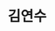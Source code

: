 ---
layout: hubs
key: Q12587966
title: 김연수
name: 김연수
image: 
description: 대한민국의 기업인
score: 2.7017716867836084e-05
degree: 4
---